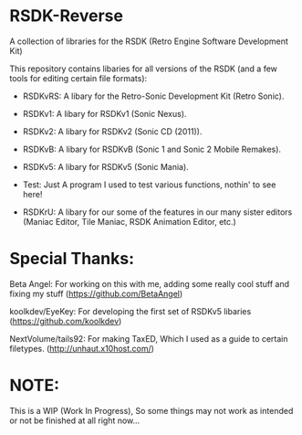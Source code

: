 # RSDK-Reverse
A collection of libraries for the RSDK (Retro Engine Software Development Kit)

This repository contains libaries for all versions of the RSDK (and a few tools for editing certain file formats):
- RSDKvRS: A libary for the Retro-Sonic Development Kit (Retro Sonic). 

- RSDKv1: A libary for RSDKv1 (Sonic Nexus).

- RSDKv2: A libary for RSDKv2 (Sonic CD (2011)).

- RSDKvB: A libary for RSDKvB (Sonic 1 and Sonic 2 Mobile Remakes).

- RSDKv5: A libary for RSDKv5 (Sonic Mania).

- Test: Just A program I used to test various functions, nothin' to see here!

- RSDKrU: A libary for our some of the features in our many sister editors (Maniac Editor, Tile Maniac, RSDK Animation Editor, etc.)

# Special Thanks:

Beta Angel: For working on this with me, adding some really cool stuff and fixing my stuff
(https://github.com/BetaAngel)

koolkdev/EyeKey: For developing the first set of RSDKv5 libaries
(https://github.com/koolkdev)

NextVolume/tails92: For making TaxED, Which I used as a guide to certain filetypes.
(http://unhaut.x10host.com/)

# NOTE:
This is a WIP (Work In Progress), So some things may not work as intended or not be finished at all right now...
